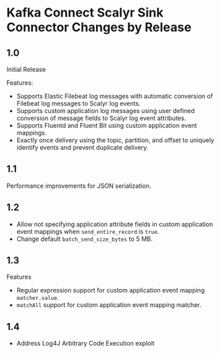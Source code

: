 # Kafka Connect Scalyr Sink Connector Changes by Release

## 1.0
Initial Release

Features:
* Supports Elastic Filebeat log messages with automatic conversion of Filebeat log messages to Scalyr log events.
* Supports custom application log messages using user defined conversion of message fields to Scalyr log event attributes.
* Supports Fluentd and Fluent Bit using custom application event mappings.
* Exactly once delivery using the topic, partition, and offset to uniquely identify events and prevent duplicate delivery.

## 1.1
Performance improvements for JSON serialization.

## 1.2
* Allow not specifying application attribute fields in custom application event mappings when `send_entire_record` is `true`.
* Change default `batch_send_size_bytes` to 5 MB.

## 1.3
Features
* Regular expression support for custom application event mapping `matcher.value`.
* `matchAll` support for custom application event mapping matcher.

## 1.4
* Address Log4J Arbitrary Code Execution exploit
